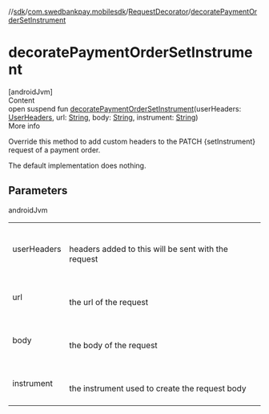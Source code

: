 //[sdk](../../../index.md)/[com.swedbankpay.mobilesdk](../index.md)/[RequestDecorator](index.md)/[decoratePaymentOrderSetInstrument](decorate-payment-order-set-instrument.md)



# decoratePaymentOrderSetInstrument  
[androidJvm]  
Content  
open suspend fun [decoratePaymentOrderSetInstrument](decorate-payment-order-set-instrument.md)(userHeaders: [UserHeaders](../-user-headers/index.md), url: [String](https://kotlinlang.org/api/latest/jvm/stdlib/kotlin/-string/index.html), body: [String](https://kotlinlang.org/api/latest/jvm/stdlib/kotlin/-string/index.html), instrument: [String](https://kotlinlang.org/api/latest/jvm/stdlib/kotlin/-string/index.html))  
More info  


Override this method to add custom headers to the PATCH {setInstrument} request of a payment order.



The default implementation does nothing.



## Parameters  
  
androidJvm  
  
| | |
|---|---|
| <a name="com.swedbankpay.mobilesdk/RequestDecorator/decoratePaymentOrderSetInstrument/#com.swedbankpay.mobilesdk.UserHeaders#kotlin.String#kotlin.String#kotlin.String/PointingToDeclaration/"></a>userHeaders| <a name="com.swedbankpay.mobilesdk/RequestDecorator/decoratePaymentOrderSetInstrument/#com.swedbankpay.mobilesdk.UserHeaders#kotlin.String#kotlin.String#kotlin.String/PointingToDeclaration/"></a><br><br>headers added to this will be sent with the request<br><br>|
| <a name="com.swedbankpay.mobilesdk/RequestDecorator/decoratePaymentOrderSetInstrument/#com.swedbankpay.mobilesdk.UserHeaders#kotlin.String#kotlin.String#kotlin.String/PointingToDeclaration/"></a>url| <a name="com.swedbankpay.mobilesdk/RequestDecorator/decoratePaymentOrderSetInstrument/#com.swedbankpay.mobilesdk.UserHeaders#kotlin.String#kotlin.String#kotlin.String/PointingToDeclaration/"></a><br><br>the url of the request<br><br>|
| <a name="com.swedbankpay.mobilesdk/RequestDecorator/decoratePaymentOrderSetInstrument/#com.swedbankpay.mobilesdk.UserHeaders#kotlin.String#kotlin.String#kotlin.String/PointingToDeclaration/"></a>body| <a name="com.swedbankpay.mobilesdk/RequestDecorator/decoratePaymentOrderSetInstrument/#com.swedbankpay.mobilesdk.UserHeaders#kotlin.String#kotlin.String#kotlin.String/PointingToDeclaration/"></a><br><br>the body of the request<br><br>|
| <a name="com.swedbankpay.mobilesdk/RequestDecorator/decoratePaymentOrderSetInstrument/#com.swedbankpay.mobilesdk.UserHeaders#kotlin.String#kotlin.String#kotlin.String/PointingToDeclaration/"></a>instrument| <a name="com.swedbankpay.mobilesdk/RequestDecorator/decoratePaymentOrderSetInstrument/#com.swedbankpay.mobilesdk.UserHeaders#kotlin.String#kotlin.String#kotlin.String/PointingToDeclaration/"></a><br><br>the instrument used to create the request body<br><br>|
  
  



